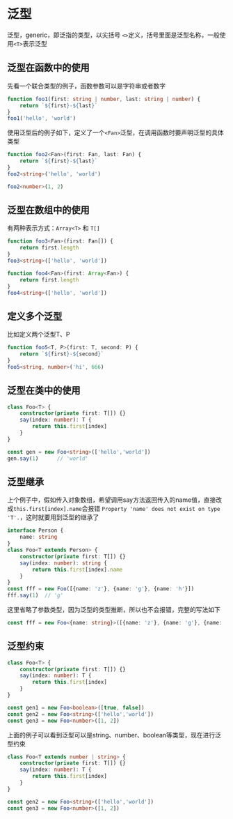 # 泛型
泛型，generic，即泛指的类型，以尖括号 `<>`定义，括号里面是泛型名称，一般使用`<T>`表示泛型

## 泛型在函数中的使用
先看一个联合类型的例子，函数参数可以是字符串或者数字
```typescript
function foo1(first: string | number, last: string | number) {
    return `${first}-${last}`
}
foo1('hello', 'world')
```
使用泛型后的例子如下，定义了一个`<Fan>`泛型，在调用函数时要声明泛型的具体类型
```typescript
function foo2<Fan>(first: Fan, last: Fan) {
    return `${first}-${last}`
}
foo2<string>('hello', 'world')

foo2<number>(1, 2)
```

## 泛型在数组中的使用

有两种表示方式：`Array<T>` 和 `T[]`
```typescript
function foo3<Fan>(first: Fan[]) {
    return first.length
}
foo3<string>(['hello', 'world'])

function foo4<Fan>(first: Array<Fan>) {
    return first.length
}
foo4<string>(['hello', 'world'])
```

## 定义多个泛型
比如定义两个泛型T、P
```typescript
function foo5<T, P>(first: T, second: P) {
    return `${first}-${second}`
}
foo5<string, number>('hi', 666)
```

## 泛型在类中的使用

```typescript
class Foo<T> {
    constructor(private first: T[]) {}
    say(index: number): T {
        return this.first[index]
    }
}

const gen = new Foo<string>(['hello','world'])
gen.say(1)      // 'world'
```

## 泛型继承
上个例子中，假如传入对象数组，希望调用say方法返回传入的name值，直接改成`this.first[index].name`会报错
`Property 'name' does not exist on type 'T'.`，这时就要用到泛型的继承了
```typescript
interface Person {
    name: string
}
class Foo<T extends Person> {
    constructor(private first: T[]) {}
    say(index: number): string {
        return this.first[index].name
    }
}
const fff = new Foo([{name: 'z'}, {name: 'g'}, {name: 'h'}])
fff.say(1)  // 'g'
```
这里省略了参数类型，因为泛型的类型推断，所以也不会报错，完整的写法如下
```typescript
const fff = new Foo<{name: string}>([{name: 'z'}, {name: 'g'}, {name: 'h'}])
```

## 泛型约束

```typescript
class Foo<T> {
    constructor(private first: T[]) {}
    say(index: number): T {
        return this.first[index]
    }
}

const gen1 = new Foo<boolean>([true, false])
const gen2 = new Foo<string>(['hello','world'])
const gen3 = new Foo<number>([1, 2])
```
上面的例子可以看到泛型可以是string、number、boolean等类型，现在进行泛型约束
```typescript
class Foo<T extends number | string> {
    constructor(private first: T[]) {}
    say(index: number): T {
        return this.first[index]
    }
}

const gen2 = new Foo<string>(['hello','world'])
const gen3 = new Foo<number>([1, 2])
```